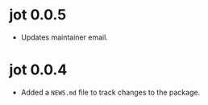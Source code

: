 # jot 0.0.5

* Updates maintainer email.

# jot 0.0.4

* Added a `NEWS.md` file to track changes to the package.
